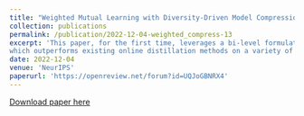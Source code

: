 ```yaml
---
title: "Weighted Mutual Learning with Diversity-Driven Model Compression."
collection: publications
permalink: /publication/2022-12-04-weighted_compress-13
excerpt: 'This paper, for the first time, leverages a bi-level formulation to estimate the relative importance of peers with a close-form, to further boost the effectiveness of the distillation from each other. Extensive experiments show the generalization of the proposed framework, 
which outperforms existing online distillation methods on a variety of deep neural networks. '
date: 2022-12-04
venue: 'NeurIPS'
paperurl: 'https://openreview.net/forum?id=UQJoGBNRX4'
---
```


[Download paper here](https://openreview.net/forum?id=UQJoGBNRX4)
